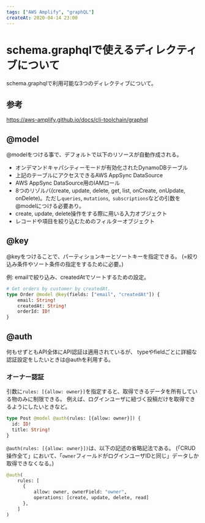 ```yaml
---
tags: ["AWS Amplify", "graphQL"]
createAt: 2020-04-14 23:00
---
```


# schema.graphqlで使えるディレクティブについて

schema.graphqlで利用可能な3つのディレクティブについて。
## 参考
https://aws-amplify.github.io/docs/cli-toolchain/graphql

## @model
@modelをつける事で、デフォルトで以下のリソースが自動作成される。

- オンデマンドキャパシティーモードが有効化されたDynamoDBテーブル
- 上記のテーブルにアクセスできるAWS AppSync DataSource
- AWS AppSync DataSource用のIAMロール
- 8つのリゾルバ(create, update, delete, get, list, onCreate, onUpdate, onDelete)。ただし`queries`, `mutations`,` subscriptions`などの引数を@modelにつける必要あり。
- create, update, delete操作をする際に用いる入力オブジェクト
- レコードや項目を絞り込むためのフィルターオブジェクト

## @key
@keyをつけることで、パーティションキーとソートキーを指定できる。
(=絞り込み条件やソート条件の指定をするために必要。)

例: emailで絞り込み、createdAtでソートするための設定。
```graphql
# Get orders by customer by createdAt.
type Order @model @key(fields: ["email", "createdAt"]) {
    email: String!
    createdAt: String!
    orderId: ID!
}
```

## @auth
何もせずともAPI全体にAPI認証は適用されているが、
typeやfieldごとに詳細な認証設定をしたいときは@authを利用する。

### オーナー認証
引数に`rules: [{allow: owner}]`を指定すると、取得できるデータを所有している物のみに制限できる。
例えば、ログインユーザに紐づく投稿だけを取得できるようにしたいときなど。

``` graphql
type Post @model @auth(rules: [{allow: owner}]) {
  id: ID!
  title: String!
}
```
`@auth(rules: [{allow: owner}])`は、以下の記述の省略記法である。
(「CRUD操作全て」において、「`owner`フィールドがログインユーザIDと同じ」データしか取得できなくなる。)
``` graphql
@auth(
    rules: [
      {
	      allow: owner, ownerField: "owner", 
	      operations: [create, update, delete, read]
      },
    ]
)
```
